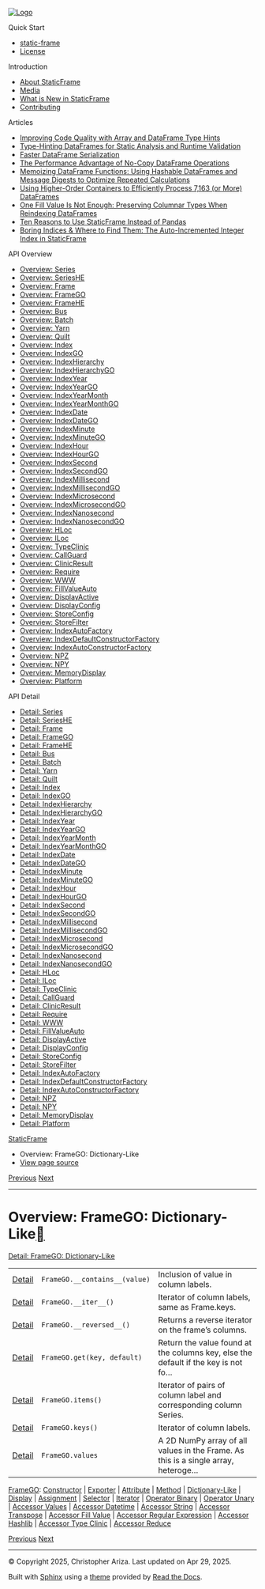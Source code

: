 [![Logo](../_static/sf-logo-web_icon-small.png)](../index.md)

Quick Start

* [static-frame](../readme.md)
* [License](../license.md)

Introduction

* [About StaticFrame](../intro.md)
* [Media](../intro.html#media)
* [What is New in StaticFrame](../new.md)
* [Contributing](../contributing.md)

Articles

* [Improving Code Quality with Array and DataFrame Type Hints](../articles/guard.md)
* [Type-Hinting DataFrames for Static Analysis and Runtime Validation](../articles/ftyping.md)
* [Faster DataFrame Serialization](../articles/serialize.md)
* [The Performance Advantage of No-Copy DataFrame Operations](../articles/no_copy.md)
* [Memoizing DataFrame Functions: Using Hashable DataFrames and Message Digests to Optimize Repeated Calculations](../articles/hash.md)
* [Using Higher-Order Containers to Efficiently Process 7,163 (or More) DataFrames](../articles/uhoc.md)
* [One Fill Value Is Not Enough: Preserving Columnar Types When Reindexing DataFrames](../articles/fill_value.md)
* [Ten Reasons to Use StaticFrame Instead of Pandas](../articles/upgrade.md)
* [Boring Indices & Where to Find Them: The Auto-Incremented Integer Index in StaticFrame](../articles/aiii.md)

API Overview

* [Overview: Series](series.md)
* [Overview: SeriesHE](series_he.md)
* [Overview: Frame](frame.md)
* [Overview: FrameGO](frame_go.md)
* [Overview: FrameHE](frame_he.md)
* [Overview: Bus](bus.md)
* [Overview: Batch](batch.md)
* [Overview: Yarn](yarn.md)
* [Overview: Quilt](quilt.md)
* [Overview: Index](index.md)
* [Overview: IndexGO](index_go.md)
* [Overview: IndexHierarchy](index_hierarchy.md)
* [Overview: IndexHierarchyGO](index_hierarchy_go.md)
* [Overview: IndexYear](index_year.md)
* [Overview: IndexYearGO](index_year_go.md)
* [Overview: IndexYearMonth](index_year_month.md)
* [Overview: IndexYearMonthGO](index_year_month_go.md)
* [Overview: IndexDate](index_date.md)
* [Overview: IndexDateGO](index_date_go.md)
* [Overview: IndexMinute](index_minute.md)
* [Overview: IndexMinuteGO](index_minute_go.md)
* [Overview: IndexHour](index_hour.md)
* [Overview: IndexHourGO](index_hour_go.md)
* [Overview: IndexSecond](index_second.md)
* [Overview: IndexSecondGO](index_second_go.md)
* [Overview: IndexMillisecond](index_millisecond.md)
* [Overview: IndexMillisecondGO](index_millisecond_go.md)
* [Overview: IndexMicrosecond](index_microsecond.md)
* [Overview: IndexMicrosecondGO](index_microsecond_go.md)
* [Overview: IndexNanosecond](index_nanosecond.md)
* [Overview: IndexNanosecondGO](index_nanosecond_go.md)
* [Overview: HLoc](hloc.md)
* [Overview: ILoc](iloc.md)
* [Overview: TypeClinic](type_clinic.md)
* [Overview: CallGuard](call_guard.md)
* [Overview: ClinicResult](clinic_result.md)
* [Overview: Require](require.md)
* [Overview: WWW](www.md)
* [Overview: FillValueAuto](fill_value_auto.md)
* [Overview: DisplayActive](display_active.md)
* [Overview: DisplayConfig](display_config.md)
* [Overview: StoreConfig](store_config.md)
* [Overview: StoreFilter](store_filter.md)
* [Overview: IndexAutoFactory](index_auto_factory.md)
* [Overview: IndexDefaultConstructorFactory](index_default_constructor_factory.md)
* [Overview: IndexAutoConstructorFactory](index_auto_constructor_factory.md)
* [Overview: NPZ](npz.md)
* [Overview: NPY](npy.md)
* [Overview: MemoryDisplay](memory_display.md)
* [Overview: Platform](platform.md)

API Detail

* [Detail: Series](../api_detail/series.md)
* [Detail: SeriesHE](../api_detail/series_he.md)
* [Detail: Frame](../api_detail/frame.md)
* [Detail: FrameGO](../api_detail/frame_go.md)
* [Detail: FrameHE](../api_detail/frame_he.md)
* [Detail: Bus](../api_detail/bus.md)
* [Detail: Batch](../api_detail/batch.md)
* [Detail: Yarn](../api_detail/yarn.md)
* [Detail: Quilt](../api_detail/quilt.md)
* [Detail: Index](../api_detail/index.md)
* [Detail: IndexGO](../api_detail/index_go.md)
* [Detail: IndexHierarchy](../api_detail/index_hierarchy.md)
* [Detail: IndexHierarchyGO](../api_detail/index_hierarchy_go.md)
* [Detail: IndexYear](../api_detail/index_year.md)
* [Detail: IndexYearGO](../api_detail/index_year_go.md)
* [Detail: IndexYearMonth](../api_detail/index_year_month.md)
* [Detail: IndexYearMonthGO](../api_detail/index_year_month_go.md)
* [Detail: IndexDate](../api_detail/index_date.md)
* [Detail: IndexDateGO](../api_detail/index_date_go.md)
* [Detail: IndexMinute](../api_detail/index_minute.md)
* [Detail: IndexMinuteGO](../api_detail/index_minute_go.md)
* [Detail: IndexHour](../api_detail/index_hour.md)
* [Detail: IndexHourGO](../api_detail/index_hour_go.md)
* [Detail: IndexSecond](../api_detail/index_second.md)
* [Detail: IndexSecondGO](../api_detail/index_second_go.md)
* [Detail: IndexMillisecond](../api_detail/index_millisecond.md)
* [Detail: IndexMillisecondGO](../api_detail/index_millisecond_go.md)
* [Detail: IndexMicrosecond](../api_detail/index_microsecond.md)
* [Detail: IndexMicrosecondGO](../api_detail/index_microsecond_go.md)
* [Detail: IndexNanosecond](../api_detail/index_nanosecond.md)
* [Detail: IndexNanosecondGO](../api_detail/index_nanosecond_go.md)
* [Detail: HLoc](../api_detail/hloc.md)
* [Detail: ILoc](../api_detail/iloc.md)
* [Detail: TypeClinic](../api_detail/type_clinic.md)
* [Detail: CallGuard](../api_detail/call_guard.md)
* [Detail: ClinicResult](../api_detail/clinic_result.md)
* [Detail: Require](../api_detail/require.md)
* [Detail: WWW](../api_detail/www.md)
* [Detail: FillValueAuto](../api_detail/fill_value_auto.md)
* [Detail: DisplayActive](../api_detail/display_active.md)
* [Detail: DisplayConfig](../api_detail/display_config.md)
* [Detail: StoreConfig](../api_detail/store_config.md)
* [Detail: StoreFilter](../api_detail/store_filter.md)
* [Detail: IndexAutoFactory](../api_detail/index_auto_factory.md)
* [Detail: IndexDefaultConstructorFactory](../api_detail/index_default_constructor_factory.md)
* [Detail: IndexAutoConstructorFactory](../api_detail/index_auto_constructor_factory.md)
* [Detail: NPZ](../api_detail/npz.md)
* [Detail: NPY](../api_detail/npy.md)
* [Detail: MemoryDisplay](../api_detail/memory_display.md)
* [Detail: Platform](../api_detail/platform.md)

[StaticFrame](../index.md)

* Overview: FrameGO: Dictionary-Like
* [View page source](../_sources/api_overview/frame_go-dictionary_like.rst.txt)

[Previous](frame_go-method.html "Overview: FrameGO: Method")
[Next](frame_go-display.html "Overview: FrameGO: Display")

---

# Overview: FrameGO: Dictionary-Like[](#overview-framego-dictionary-like "Link to this heading")

[Detail: FrameGO: Dictionary-Like](../api_detail/frame_go-dictionary_like.html#api-detail-framego-dictionary-like)

|  |  |  |
| --- | --- | --- |
| [Detail](../api_detail/frame_go-dictionary_like.html#api-sig-framego-contains) | `FrameGO.__contains__(value)` | Inclusion of value in column labels. |
| [Detail](../api_detail/frame_go-dictionary_like.html#api-sig-framego-iter) | `FrameGO.__iter__()` | Iterator of column labels, same as Frame.keys. |
| [Detail](../api_detail/frame_go-dictionary_like.html#api-sig-framego-reversed) | `FrameGO.__reversed__()` | Returns a reverse iterator on the frame’s columns. |
| [Detail](../api_detail/frame_go-dictionary_like.html#api-sig-framego-get) | `FrameGO.get(key, default)` | Return the value found at the columns key, else the default if the key is not fo… |
| [Detail](../api_detail/frame_go-dictionary_like.html#api-sig-framego-items) | `FrameGO.items()` | Iterator of pairs of column label and corresponding column Series. |
| [Detail](../api_detail/frame_go-dictionary_like.html#api-sig-framego-keys) | `FrameGO.keys()` | Iterator of column labels. |
| [Detail](../api_detail/frame_go-dictionary_like.html#api-sig-framego-values) | `FrameGO.values` | A 2D NumPy array of all values in the Frame. As this is a single array, heteroge… |

[FrameGO](frame_go.html#api-overview-framego): [Constructor](frame_go-constructor.html#api-overview-framego-constructor) | [Exporter](frame_go-exporter.html#api-overview-framego-exporter) | [Attribute](frame_go-attribute.html#api-overview-framego-attribute) | [Method](frame_go-method.html#api-overview-framego-method) | [Dictionary-Like](#api-overview-framego-dictionary-like) | [Display](frame_go-display.html#api-overview-framego-display) | [Assignment](frame_go-assignment.html#api-overview-framego-assignment) | [Selector](frame_go-selector.html#api-overview-framego-selector) | [Iterator](frame_go-iterator.html#api-overview-framego-iterator) | [Operator Binary](frame_go-operator_binary.html#api-overview-framego-operator-binary) | [Operator Unary](frame_go-operator_unary.html#api-overview-framego-operator-unary) | [Accessor Values](frame_go-accessor_values.html#api-overview-framego-accessor-values) | [Accessor Datetime](frame_go-accessor_datetime.html#api-overview-framego-accessor-datetime) | [Accessor String](frame_go-accessor_string.html#api-overview-framego-accessor-string) | [Accessor Transpose](frame_go-accessor_transpose.html#api-overview-framego-accessor-transpose) | [Accessor Fill Value](frame_go-accessor_fill_value.html#api-overview-framego-accessor-fill-value) | [Accessor Regular Expression](frame_go-accessor_regular_expression.html#api-overview-framego-accessor-regular-expression) | [Accessor Hashlib](frame_go-accessor_hashlib.html#api-overview-framego-accessor-hashlib) | [Accessor Type Clinic](frame_go-accessor_type_clinic.html#api-overview-framego-accessor-type-clinic) | [Accessor Reduce](frame_go-accessor_reduce.html#api-overview-framego-accessor-reduce)

[Previous](frame_go-method.html "Overview: FrameGO: Method")
[Next](frame_go-display.html "Overview: FrameGO: Display")

---

© Copyright 2025, Christopher Ariza.
Last updated on Apr 29, 2025.

Built with [Sphinx](https://www.sphinx-doc.org/) using a
[theme](https://github.com/readthedocs/sphinx_rtd_theme)
provided by [Read the Docs](https://readthedocs.org).